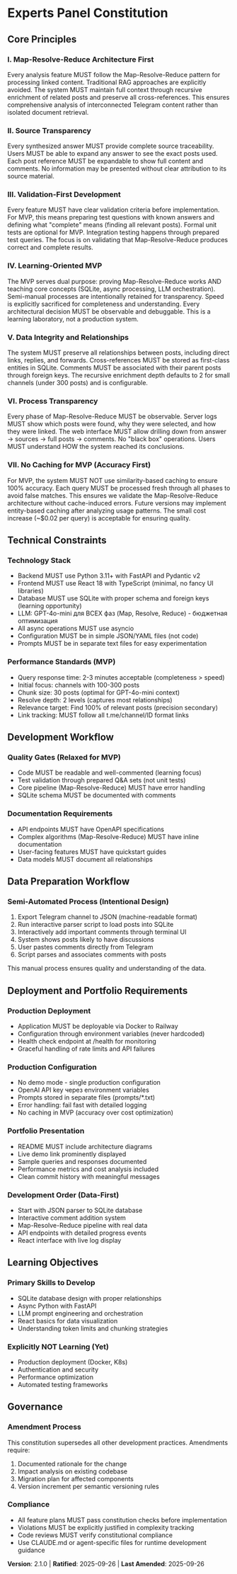 <!-- Sync Impact Report
Version change: 2.0.0 → 2.1.0
Modified principles:
  - Added Principle VII: Smart Caching Strategy
Added sections:
  - Deployment and Portfolio Requirements
Removed sections: None
Templates requiring updates:
  - ✅ All templates remain compatible
Follow-up TODOs: None
-->

# Experts Panel Constitution

## Core Principles

### I. Map-Resolve-Reduce Architecture First
Every analysis feature MUST follow the Map-Resolve-Reduce pattern for processing linked content. Traditional RAG approaches are explicitly avoided. The system MUST maintain full context through recursive enrichment of related posts and preserve all cross-references. This ensures comprehensive analysis of interconnected Telegram content rather than isolated document retrieval.

### II. Source Transparency
Every synthesized answer MUST provide complete source traceability. Users MUST be able to expand any answer to see the exact posts used. Each post reference MUST be expandable to show full content and comments. No information may be presented without clear attribution to its source material.

### III. Validation-First Development
Every feature MUST have clear validation criteria before implementation. For MVP, this means preparing test questions with known answers and defining what "complete" means (finding all relevant posts). Formal unit tests are optional for MVP. Integration testing happens through prepared test queries. The focus is on validating that Map-Resolve-Reduce produces correct and complete results.

### IV. Learning-Oriented MVP
The MVP serves dual purpose: proving Map-Resolve-Reduce works AND teaching core concepts (SQLite, async processing, LLM orchestration). Semi-manual processes are intentionally retained for transparency. Speed is explicitly sacrificed for completeness and understanding. Every architectural decision MUST be observable and debuggable. This is a learning laboratory, not a production system.

### V. Data Integrity and Relationships
The system MUST preserve all relationships between posts, including direct links, replies, and forwards. Cross-references MUST be stored as first-class entities in SQLite. Comments MUST be associated with their parent posts through foreign keys. The recursive enrichment depth defaults to 2 for small channels (under 300 posts) and is configurable.

### VI. Process Transparency
Every phase of Map-Resolve-Reduce MUST be observable. Server logs MUST show which posts were found, why they were selected, and how they were linked. The web interface MUST allow drilling down from answer → sources → full posts → comments. No "black box" operations. Users MUST understand HOW the system reached its conclusions.

### VII. No Caching for MVP (Accuracy First)
For MVP, the system MUST NOT use similarity-based caching to ensure 100% accuracy. Each query MUST be processed fresh through all phases to avoid false matches. This ensures we validate the Map-Resolve-Reduce architecture without cache-induced errors. Future versions may implement entity-based caching after analyzing usage patterns. The small cost increase (~$0.02 per query) is acceptable for ensuring quality.

## Technical Constraints

### Technology Stack
- Backend MUST use Python 3.11+ with FastAPI and Pydantic v2
- Frontend MUST use React 18 with TypeScript (minimal, no fancy UI libraries)
- Database MUST use SQLite with proper schema and foreign keys (learning opportunity)
- LLM: GPT-4o-mini для ВСЕХ фаз (Map, Resolve, Reduce) - бюджетная оптимизация
- All async operations MUST use asyncio
- Configuration MUST be in simple JSON/YAML files (not code)
- Prompts MUST be in separate text files for easy experimentation

### Performance Standards (MVP)
- Query response time: 2-3 minutes acceptable (completeness > speed)
- Initial focus: channels with 100-300 posts
- Chunk size: 30 posts (optimal for GPT-4o-mini context)
- Resolve depth: 2 levels (captures most relationships)
- Relevance target: Find 100% of relevant posts (precision secondary)
- Link tracking: MUST follow all t.me/channel/ID format links

## Development Workflow

### Quality Gates (Relaxed for MVP)
- Code MUST be readable and well-commented (learning focus)
- Test validation through prepared Q&A sets (not unit tests)
- Core pipeline (Map-Resolve-Reduce) MUST have error handling
- SQLite schema MUST be documented with comments

### Documentation Requirements
- API endpoints MUST have OpenAPI specifications
- Complex algorithms (Map-Resolve-Reduce) MUST have inline documentation
- User-facing features MUST have quickstart guides
- Data models MUST document all relationships

## Data Preparation Workflow

### Semi-Automated Process (Intentional Design)
1. Export Telegram channel to JSON (machine-readable format)
2. Run interactive parser script to load posts into SQLite
3. Interactively add important comments through terminal UI
4. System shows posts likely to have discussions
5. User pastes comments directly from Telegram
6. Script parses and associates comments with posts

This manual process ensures quality and understanding of the data.

## Deployment and Portfolio Requirements

### Production Deployment
- Application MUST be deployable via Docker to Railway
- Configuration through environment variables (never hardcoded)
- Health check endpoint at /health for monitoring
- Graceful handling of rate limits and API failures

### Production Configuration
- No demo mode - single production configuration
- OpenAI API key через environment variables
- Prompts stored in separate files (prompts/*.txt)
- Error handling: fail fast with detailed logging
- No caching in MVP (accuracy over cost optimization)

### Portfolio Presentation
- README MUST include architecture diagrams
- Live demo link prominently displayed
- Sample queries and responses documented
- Performance metrics and cost analysis included
- Clean commit history with meaningful messages

### Development Order (Data-First)
- Start with JSON parser to SQLite database
- Interactive comment addition system
- Map-Resolve-Reduce pipeline with real data
- API endpoints with detailed progress events
- React interface with live log display

## Learning Objectives

### Primary Skills to Develop
- SQLite database design with proper relationships
- Async Python with FastAPI
- LLM prompt engineering and orchestration
- React basics for data visualization
- Understanding token limits and chunking strategies

### Explicitly NOT Learning (Yet)
- Production deployment (Docker, K8s)
- Authentication and security
- Performance optimization
- Automated testing frameworks

## Governance

### Amendment Process
This constitution supersedes all other development practices. Amendments require:
1. Documented rationale for the change
2. Impact analysis on existing codebase
3. Migration plan for affected components
4. Version increment per semantic versioning rules

### Compliance
- All feature plans MUST pass constitution checks before implementation
- Violations MUST be explicitly justified in complexity tracking
- Code reviews MUST verify constitutional compliance
- Use CLAUDE.md or agent-specific files for runtime development guidance

**Version**: 2.1.0 | **Ratified**: 2025-09-26 | **Last Amended**: 2025-09-26